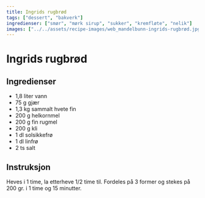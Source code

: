 ```yaml
---
title: Ingrids rugbrød
tags: ["dessert", "bakverk"]
ingredienser: ["smør", "mørk sirup", "sukker", "kremfløte", "nelik"]
images: ["../../assets/recipe-images/web_mandelbunn-ingrids-rugbrød.jpg"]
---
```


# Ingrids rugbrød

## Ingredienser

- 1,8 liter vann
- 75 g gjær
- 1,3 kg sammalt hvete fin
- 200 g helkornmel
- 200 g fin rugmel
- 200 g kli
- 1 dl solsikkefrø
- 1 dl linfrø
- 2 ts salt

## Instruksjon

Heves i 1 time, la etterheve 1/2 time til. Fordeles på 3 former og stekes på 200 gr. i 1 time og 15 minutter.

